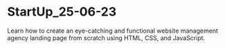 # StartUp_25-06-23
Learn how to create an eye-catching and functional website management agency landing page from scratch using HTML, CSS, and JavaScript.
